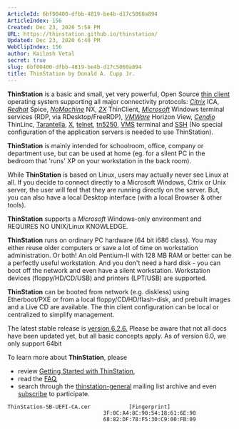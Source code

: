 ```yaml
---
ArticleId: 6bf00400-dfbb-4819-be4b-d17c5060a894
ArticleIndex: 156
Created: Dec 23, 2020 5:58 PM
URL: https://thinstation.github.io/thinstation/
Updated: Dec 23, 2020 6:40 PM
WebClipIndex: 156
author: Kailash Vetal
secret: true
slug: 6bf00400-dfbb-4819-be4b-d17c5060a894
title: ThinStation by Donald A. Cupp Jr.
---
```

**ThinStation** is a basic and small, yet very powerful, Open Source [thin client](http://en.wikipedia.org/wiki/Thin_client) operating system supporting all major connectivity protocols: *[Citrix](http://citrix.com/)* ICA, *[Redhat](http://www.spice-space.org/)* Spice, *[NoMachine](http://nomachine.com/)* NX, *[2X](http://2x.com/)* ThinClient, *[Microsoft](http://microsoft.com/)* Windows terminal services (RDP, via RDesktop/FreeRDP), *[VMWare](http://www.vmware.com/products/horizon-view)* Horizon View, *[Cendio](http://cendio.com/)* ThinLinc, [Tarantella](http://en.wikipedia.org/wiki/Tarantella,_Inc), [X](http://xorg.freedesktop.org/wiki/), [telnet](http://en.wikipedia.org/wiki/Telnet), [tn5250](http://en.wikipedia.org/wiki/Tn5250), [VMS](http://en.wikipedia.org/wiki/OpenVMS) terminal and [SSH](http://en.wikipedia.org/wiki/Secure_Shell) (No special configuration of the application servers is needed to use ThinStation).

**ThinStation** is mainly intended for schoolroom, office, company or department use, but can be used at home (eg. for a silent PC in the bedroom that 'runs' XP on your workstation in the back room).

While **ThinStation** is based on Linux, users may actually never see Linux at all. If you decide to connect directly to a Microsoft Windows, Citrix or Unix server, the user will feel that they are running directly on the server. But, you can also have a local Desktop interface (with a local Browser & other tools).

**ThinStation** supports a *Microsoft* Windows-only environment and REQUIRES NO UNIX/Linux KNOWLEDGE.

**ThinStation** runs on ordinary PC hardware (64 bit i686 class). You may either reuse older computers or save a lot of time on workstation administration. Or both! An old Pentium-II with 128 MB RAM or better can be a perfectly useful workstation. And you don't need a hard disk - you can boot off the network and even have a silent workstation. Workstation devices (floppy/HD/CD/USB) and printers (LPT/USB) are supported.

**ThinStation** can be booted from network (e.g. diskless) using Etherboot/PXE or from a local floppy/CD/HD/flash-disk, and prebuilt images and a Live CD are available. The thin client configuration can be local or centralized to simplify management.

The latest stable release is [version 6.2.6.](http://sourceforge.net/projects/thinstation/files/thinstation/thinstation-6/) Please be aware that not all docs have been updated yet, but all basic concepts apply. As of version 6.0, we only support 64bit

To learn more about **ThinStation**, please

- review [Getting Started with ThinStation](https://github.com/ThinStation/thinstation/wiki/Getting-Started-with-ThinStation),
- read the [FAQ](https://github.com/ThinStation/thinstation/wiki/FAQ),
- search through the [thinstation-general](http://sourceforge.net/mailarchive/forum.php?forum_name=thinstation-general) mailing list archive and even [subscribe](http://lists.sourceforge.net/lists/listinfo/thinstation-general) to participate.

```
ThinStation-SB-UEFI-CA.cer            [Fingerprint]
                              3F:0C:A4:8C:90:54:18:61:6E:90
                              68:82:DF:78:F5:30:C9:00:FB:09

```
